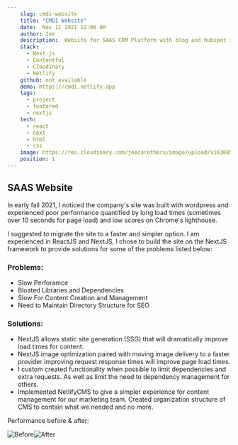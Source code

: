 ```yaml
---
    slug: cmdi-website
    title: "CMDI Website"
    date:  Nov 11 2021 12:00 AM
    author: Joe
    description:  Website for SAAS CRM Platform with blog and hubspot integration.
    stack: 
      - Next.js
      - Contentful
      - Cloudinary
      - Netlify
    github: not available
    demo: https://cmdi.netlify.app
    tags:
      - project 
      - featured
      - nextjs
    tech:
      - react
      - next
      - html
      - css
    image: https://res.cloudinary.com/joecarothers/image/upload/v1636851615/misc/Screenshot_2021-11-13_195808_qutq8c.png
    position: 1
---
```


## **SAAS Website**

In early fall 2021, I noticed the company's site was built with wordpress and experienced poor performance quantified by long load times (sometimes over 10 seconds for page load) and low scores on Chrome's lighthouse.

I suggested to migrate the site to a faster and simpler option. I am experienced in ReactJS and NextJS, I chose to build the site on the NextJS framework to provide solutions for some of the problems listed below:

### Problems:

- Slow Perforamce
- Bloated Libraries and Dependencies
- Slow For Content Creation and Management
- Need to Maintain Directory Structure for SEO

### Solutions:

- NextJS allows static site generation (SSG) that will dramatically improve load times for content.
- NextJS image optimization paired with moving image delivery to a faster provider improving request response times will improve page load times.
- I custom created functionality when possible to limit dependencies and extra requests. As well as limit the need to dependency management for others.
- Implemented NetlifyCMS to give a simpler experience for content management for our marketing team. Created organization structure of CMS to contain what we needed and no more.

Performance before & after:

![Before](https://res.cloudinary.com/joecarothers/image/upload/v1637338306/misc/Screenshot_2021-11-19_110840_ybmolr.png)![After](https://res.cloudinary.com/joecarothers/image/upload/v1651167342/misc/Projects/cmdi/Screenshot_2022-04-28_133416_jnnvhq.jpg)
